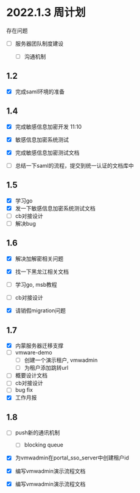 # 2022.1.3 周计划

存在问题

- [ ] 服务器团队制度建设
    - [ ] 沟通机制
	

## 1.2
- [x] 完成saml环境的准备


## 1.4

- [x] 完成敏感信息加密开发  11:10
- [x] 敏感信息加密系统测试
- [x] 完成敏感信息加密测试文档
- [ ] 总结一下saml的流程，提交到统一认证的文档库中


## 1.5 
- [x] 学习go
- [x] 发一下敏感信息加密系统测试文档
- [ ] cb对接设计
- [ ] 解决bug

## 1.6
- [x] 解决加解密相关问题
- [x] 找一下黑龙江相关文档
- [ ] 学习go, msb教程
- [ ] cb对接设计

- [x] 请销假migration问题

## 1.7 
- [x] 内蒙服务器迁移支撑
- [ ] vmware-demo
	- [ ] 创建一个演示租户, vmwadmin
	- [ ] 为租户添加跳转url
- [ ] 概要设计文档
- [ ] cb对接设计
- [ ] bug fix
- [x] 工作月报

## 1.8
- [ ] push新的通讯机制
	- [ ] blocking queue

- [x] 为vmwadmin在portal_sso_server中创建租户id
- [x] 编写vmwadmin演示流程文档
- [x] 编写vmwadmin演示流程文档





